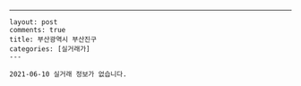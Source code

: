---
    layout: post
    comments: true
    title: 부산광역시 부산진구
    categories: [실거래가]
    ---

    2021-06-10 실거래 정보가 없습니다.

    